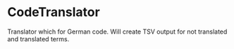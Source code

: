 # CodeTranslator
Translator which for German code. Will create TSV output for not translated and translated terms.
